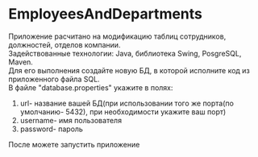 # EmployeesAndDepartments
Приложение расчитано на модификацию таблиц сотрудников, должностей, отделов компании.  
Задействованные технологии: Java, библиотека Swing, PosgreSQL, Maven.  
Для его выполнения создайте новую БД, в которой исполните код из приложенного файла SQL.  
В файле "database.properties" укажите в полях:
  1)  url- название вашей БД(при использовании того же порта(по умолчанию- 5432), при необходимости укажите ваш порт)
  2)  username- имя пользователя
  3)  password- пароль
 
После можете запустить приложение
